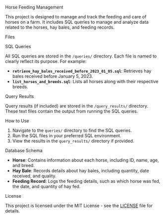  Horse Feeding Management

This project is designed to manage and track the feeding and care of horses on a farm. It includes SQL queries to manage and analyze data related to the horses, hay bales, and feeding records.

 Files

 SQL Queries

All SQL queries are stored in the `/queries/` directory. Each file is named to clearly reflect its purpose. For example:

- **`retrieve_hay_bales_received_before_2023_01_05.sql`**: Retrieves hay bales received before January 5, 2023.
- **`list_horses_and_breeds.sql`**: Lists all horses along with their respective breeds.

 Query Results

Query results (if included) are stored in the `/query_results/` directory. These text files contain the output from running the SQL queries.

 How to Use

1. Navigate to the `queries/` directory to find the SQL queries.
2. Run the SQL files in your preferred SQL environment.
3. View the results in the `query_results/` directory if provided.

 Database Schema

- **Horse**: Contains information about each horse, including ID, name, age, and breed.
- **Hay Bale**: Records details about hay bales, including quantity, date received, and quality.
- **Feeding Record**: Logs the feeding details, such as which horse was fed, the date, and quantity of hay fed.

 License

This project is licensed under the MIT License - see the [LICENSE](../LICENSE) file for details.
